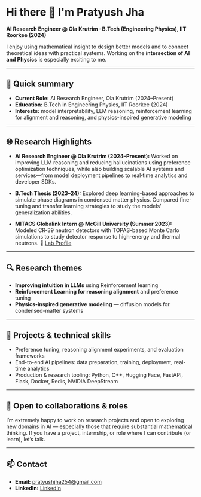 # Hi there 👋 I'm Pratyush Jha

**AI Research Engineer @ Ola Krutrim · B.Tech (Engineering Physics), IIT Roorkee (2024)**

I enjoy using mathematical insight to design better models and to connect theoretical ideas with practical systems. Working on the **intersection of AI and Physics** is especially exciting to me.

---

## 🔎 Quick summary
- **Current Role:** AI Research Engineer, Ola Krutrim (2024–Present)  
- **Education:** B.Tech in Engineering Physics, IIT Roorkee (2024)  
- **Interests:** model interpretability, LLM reasoning, reinforcement learning for alignment and reasoning, and physics-inspired generative modeling  

---

## 🌐 Research Highlights 
- **AI Research Engineer @ Ola Krutrim (2024–Present):**
  Worked on improving LLM reasoning and reducing hallucinations using preference optimization techniques, while also building scalable AI systems and services—from model deployment pipelines to real‑time analytics and developer SDKs.
  
- **B.Tech Thesis (2023–24):**
  Explored deep learning-based approaches to simulate phase diagrams in condensed matter physics. Compared fine-tuning and transfer learning strategies to study the models' generalization abilities.
  
- **MITACS Globalink Intern @ McGill University (Summer 2023):**
  Modeled CR‑39 neutron detectors with TOPAS-based Monte Carlo simulations to study detector response to high-energy and thermal neutrons.
  🔗 [Lab Profile](https://kildealab.com/author/pratyush-jha/)

---

## 🔍 Research themes
- **Improving intuition in LLMs** using Reinforcement learning  
- **Reinforcement Learning for reasoning alignment** and preference tuning  
- **Physics-inspired generative modeling** — diffusion models for condensed-matter systems

---

## 🧪 Projects & technical skills
- Preference tuning, reasoning alignment experiments, and evaluation frameworks  
- End-to-end AI pipelines: data preparation, training, deployment, real-time analytics  
- Production & research tooling: Python, C++, Hugging Face, FastAPI, Flask, Docker, Redis, NVIDIA DeepStream

---

## 🤝 Open to collaborations & roles
I’m extremely happy to work on research projects and open to exploring new domains in AI — especially those that require substantial mathematical thinking. If you have a project, internship, or role where I can contribute (or learn), let’s talk.

---

## 📫 Contact
- **Email:** [pratyushjha254@gmail.com](mailto:pratyushjha254@gmail.com)  
- **LinkedIn:** [LinkedIn](https://www.linkedin.com/in/pratyush-jha-a93417213/)
